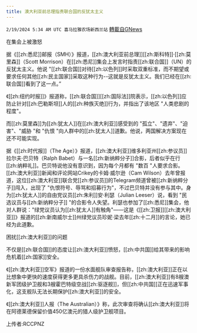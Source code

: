 ```yaml
---
title: 澳大利亚前总理指责联合国的反犹太主义
---
```

`2/19/2024 5:34 AM UTC 喜马拉雅农场新西兰站` [轉載自GNews](https://gnews.org/articles/2321774)

在集会上被激怒

据《[[zh:悉尼]]邮报（SMH）》报道，[[zh:澳大利亚前总理]][[zh:斯科特]]·[[zh:莫里森]]（Scott Morrison）在[[zh:悉尼]]集会上发言时指责[[zh:联合国]]（UN）的反犹太主义。他说 "[[zh:联合国]]对待[[zh:以色列]]时采取双重标准，而不期望或要求任何其他[[zh:民主国家]]采取这种行为\--这就是反犹太主义。我们已经在[[zh:联合国]]看到了这一点。”

《[[zh:纽约时报]]》报道称，[[zh:联合国]][[zh:国际法]]院表示，[[zh:以色列]]应防止针对[[zh:巴勒斯坦]]人的[[zh:种族灭绝]]行为，并指出了该地区 "人类悲剧的程度"。

而[[zh:莫里森]]为[[zh:犹太人]]在[[zh:澳大利亚]]感受到的 "孤立"、"遗弃"、"迫害"、"威胁 "和 "仇恨 "向人群中的[[zh:犹太人]]道歉。他说，两国解决方案现在还不可能实现。

据《[[zh:时代报]]（The Age）》报道，[[zh:澳大利亚]]维多利亚州[[zh:参议员]]拉尔夫·巴贝特（Ralph Babet）与一名[[zh:新纳粹分子]]合影，后者似乎在行[[zh:纳粹礼]]。巴贝特说他没有意识到，因为每个月都有 "数百 "人要求合影。[[zh:澳大利亚]]新闻和评论网站Crikey的卡姆·威尔逊（Cam Wilson）去年曾报道，这位[[zh:澳大利亚]]联合党[[zh:参议员]]的Telegram频道曾被[[zh:新纳粹分子]]闯入，出现了 "仇恨符号、辱骂和招募行为"，不过巴贝特并没有参与其中。身为[[zh:犹太人]]的自由党议员[[zh:朱利]]安·利瑟（Julian Leeser）说，看到 "民选议员与[[zh:新纳粹分子]] "的合影令人失望。利瑟也参加了[[zh:悉尼]]集会，他对人群说："绿党议员认为[[zh:犹太人]]有触角"——这是《[[zh:卫报]][[zh:澳大利亚]]》报道的[[zh:新南威尔士]]州绿党议员珍妮·梁去年[[zh:十二月]]的言论，她已经为此道歉。

困扰[[zh:澳大利亚]]的问题

不仅是[[zh:联合国]]的态度让[[zh:澳大利亚]]愤怒，[[zh:中共国]]给其带来的影响危机着[[zh:国家]]安全。

《[[zh:澳大利亚]]空军》报道的一份水面舰队审查报告称，[[zh:澳大利亚]]正在以比想象中更快的速度获得更多更具杀伤力的战舰。目前，[[zh:澳大利亚]]有8艘澳新军团级护卫舰和3艘霍巴特级空战[[zh:驱逐舰]]，但[[zh:中共国]]正在迅速军事化，这支舰队无法长期保护[[zh:澳大利亚]]的安全。

《[[zh:澳大利亚]]人报（The Australian）》称，此次审查将确认[[zh:澳大利亚]]将在阿德莱德保留价值450亿澳元的猎人级护卫舰项目。

上传者:RCCPNZ
